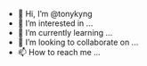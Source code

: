 - 👋 Hi, I’m @tonykyng
- 👀 I’m interested in ...
- 🌱 I’m currently learning ...
- 💞️ I’m looking to collaborate on ...
- 📫 How to reach me ...

<!---
tonykyng/tonykyng is a ✨ special ✨ repository because its `README.md` (this file) appears on your GitHub profile.
You can click the Preview link to take a look at your changes.
--->

